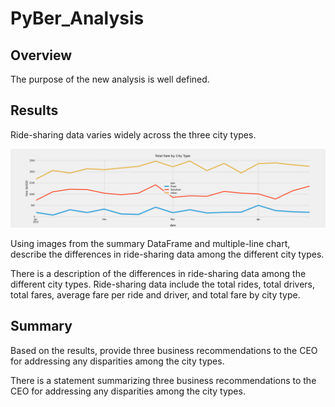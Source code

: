 # PyBer_Analysis

## Overview
The purpose of the new analysis is well defined.

## Results

Ride-sharing data varies widely across the three city types. 

![PyBer_fare_summary Over Time](https://github.com/tysonseang/PyBer_Analysis/blob/main/analysis/PyBer_fare_summary.png)

Using images from the summary DataFrame and multiple-line chart, describe the differences in ride-sharing data among the different city types.

There is a description of the differences in ride-sharing data among the different city types. Ride-sharing data include the total rides, total drivers, total fares, average fare per ride and driver, and total fare by city type. 

## Summary
Based on the results, provide three business recommendations to the CEO for addressing any disparities among the city types.

There is a statement summarizing three business recommendations to the CEO for addressing any disparities among the city types.
